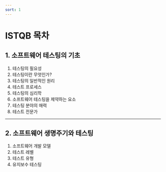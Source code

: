 ```yaml
---
sort: 1
---
```


# ISTQB 목차

## 1. 소프트웨어 테스팅의 기초
1. 테스팅의 필요성
2. 테스팅이란 무엇인가?
3. 테스팅의 일반적인 원리
4. 테스트 프로세스
5. 테스팅의 심리학
6. 소프트웨어 테스팅을 제약하는 요소
7. 테스팅 분야의 매력
8. 테스트 전문가

------------------------------
## 2. 소프트웨어 생명주기와 테스팅
1. 소프트웨어 개발 모델
2. 테스트 레벨
3. 테스트 유형
4. 유지보수 테스팅